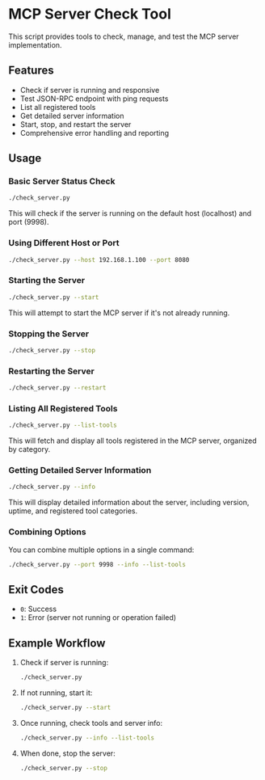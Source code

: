 # MCP Server Check Tool

This script provides tools to check, manage, and test the MCP server implementation.

## Features

- Check if server is running and responsive
- Test JSON-RPC endpoint with ping requests
- List all registered tools
- Get detailed server information
- Start, stop, and restart the server
- Comprehensive error handling and reporting

## Usage

### Basic Server Status Check

```bash
./check_server.py
```

This will check if the server is running on the default host (localhost) and port (9998).

### Using Different Host or Port

```bash
./check_server.py --host 192.168.1.100 --port 8080
```

### Starting the Server

```bash
./check_server.py --start
```

This will attempt to start the MCP server if it's not already running.

### Stopping the Server

```bash
./check_server.py --stop
```

### Restarting the Server

```bash
./check_server.py --restart
```

### Listing All Registered Tools

```bash
./check_server.py --list-tools
```

This will fetch and display all tools registered in the MCP server, organized by category.

### Getting Detailed Server Information

```bash
./check_server.py --info
```

This will display detailed information about the server, including version, uptime, and registered tool categories.

### Combining Options

You can combine multiple options in a single command:

```bash
./check_server.py --port 9998 --info --list-tools
```

## Exit Codes

- `0`: Success
- `1`: Error (server not running or operation failed)

## Example Workflow

1. Check if server is running:
   ```bash
   ./check_server.py
   ```

2. If not running, start it:
   ```bash
   ./check_server.py --start
   ```

3. Once running, check tools and server info:
   ```bash
   ./check_server.py --info --list-tools
   ```

4. When done, stop the server:
   ```bash
   ./check_server.py --stop
   ```
